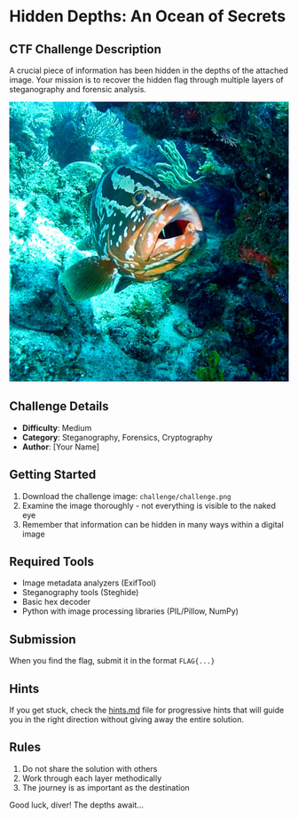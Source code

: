 # Hidden Depths: An Ocean of Secrets

## CTF Challenge Description

A crucial piece of information has been hidden in the depths of the attached image. Your mission is to recover the hidden flag through multiple layers of steganography and forensic analysis.

![Challenge Preview](challenge.png)

## Challenge Details
- **Difficulty**: Medium
- **Category**: Steganography, Forensics, Cryptography
- **Author**: [Your Name]

## Getting Started

1. Download the challenge image: `challenge/challenge.png`
2. Examine the image thoroughly - not everything is visible to the naked eye
3. Remember that information can be hidden in many ways within a digital image

## Required Tools
- Image metadata analyzers (ExifTool)
- Steganography tools (Steghide)
- Basic hex decoder
- Python with image processing libraries (PIL/Pillow, NumPy)

## Submission
When you find the flag, submit it in the format `FLAG{...}`

## Hints
If you get stuck, check the [hints.md](hints.md) file for progressive hints that will guide you in the right direction without giving away the entire solution.

## Rules
1. Do not share the solution with others
2. Work through each layer methodically
3. The journey is as important as the destination

Good luck, diver! The depths await...
